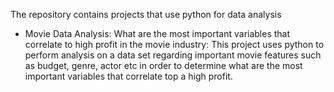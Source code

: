 The repository contains projects that use python for data analysis
- Movie Data Analysis: What are the most important variables that correlate to high profit in the movie industry:
This project uses python to perform analysis on a data set regarding important movie features such as budget, genre, actor etc in order to determine what are the most important variables that correlate top a high profit.
